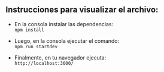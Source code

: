 ## Instrucciones para visualizar el archivo:

- En la consola instalar las dependencias:  
`npm install`

- Luego, en la consola ejecutar el comando:  
`npm run startdev`  

- Finalmente, en tu navegador ejecuta:  
`http://localhost:3000/`

